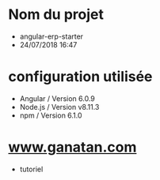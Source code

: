 # Nom du projet
- angular-erp-starter
- 24/07/2018 16:47

# configuration utilisée
- Angular / Version 6.0.9
- Node.js / Version v8.11.3
- npm / Version 6.1.0

# www.ganatan.com
- tutoriel